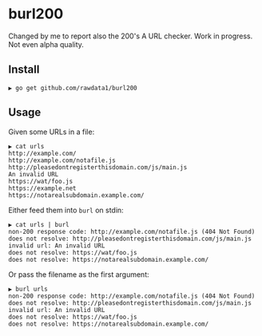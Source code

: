 # burl200

Changed by me to report also the 200's 
A URL checker.
Work in progress. Not even alpha quality.

## Install

```
▶ go get github.com/rawdata1/burl200
```

## Usage

Given some URLs in a file:

```
▶ cat urls
http://example.com/
http://example.com/notafile.js
http://pleasedontregisterthisdomain.com/js/main.js
An invalid URL
https://wat/foo.js
https://example.net
https://notarealsubdomain.example.com/
```

Either feed them into `burl` on stdin:

```
▶ cat urls | burl
non-200 response code: http://example.com/notafile.js (404 Not Found)
does not resolve: http://pleasedontregisterthisdomain.com/js/main.js
invalid url: An invalid URL
does not resolve: https://wat/foo.js
does not resolve: https://notarealsubdomain.example.com/
```

Or pass the filename as the first argument:

```
▶ burl urls
non-200 response code: http://example.com/notafile.js (404 Not Found)
does not resolve: http://pleasedontregisterthisdomain.com/js/main.js
invalid url: An invalid URL
does not resolve: https://wat/foo.js
does not resolve: https://notarealsubdomain.example.com/
```
